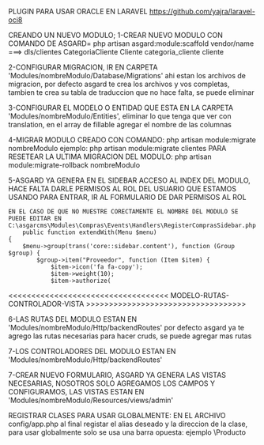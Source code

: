 PLUGIN PARA USAR ORACLE EN LARAVEL  https://github.com/yajra/laravel-oci8 


CREANDO UN NUEVO MODULO;
1-CREAR NUEVO MODULO CON COMANDO DE ASGARD= php artisan asgard:module:scaffold
    vendor/name ===> dls/clientes
    CategoriaCliente
    Cliente
    categoria_cliente
    cliente

2-CONFIGURAR MIGRACION, IR EN CARPETA 'Modules/nombreModulo/Database/Migrations' ahi estan los archivos
    de migracion, por defecto asgard te crea los archivos y vos completas, tambien te crea
    su tabla de traduccion que no hace falta, se puede eliminar

3-CONFIGURAR EL MODELO O ENTIDAD QUE ESTA EN LA CARPETA 'Modules/nombreModulo/Entities', eliminar lo que tenga
    que ver con translation, en el array de fillable agregar el nombre de las columnas

4-MIGRAR MODULO CREADO CON COMANDO: php artisan module:migrate nombreModulo 
    ejemplo: php artisan module:migrate clientes
    PARA RESETEAR LA ULTIMA MIGRACION DEL MODULO: php artisan module:migrate-rollback nombreModulo

5-ASGARD YA GENERA EN EL SIDEBAR ACCESO AL INDEX DEL MODULO, HACE FALTA DARLE PERMISOS AL 
    ROL DEL USUARIO QUE ESTAMOS USANDO PARA ENTRAR, IR AL FORMULARIO DE DAR PERMISOS AL ROL

    EN EL CASO DE QUE NO MUESTRE CORECTAMENTE EL NOMBRE DEL MODULO SE PUEDE EDITAR EN C:\asgarcms\Modules\Compras\Events\Handlers\RegisterComprasSidebar.php
        public function extendWith(Menu $menu)
    {
        $menu->group(trans('core::sidebar.content'), function (Group $group) {
            $group->item("Proveedor", function (Item $item) {
                $item->icon('fa fa-copy');
                $item->weight(10);
                $item->authorize(

<<<<<<<<<<<<<<<<<<<<<<<<<<<<<<<<<<< MODELO-RUTAS-CONTROLADOR-VISTA >>>>>>>>>>>>>>>>>>>>>>>>>>>>>>>>>>>

6-LAS RUTAS DEL MODULO ESTAN EN 'Modules/nombreModulo/Http/backendRoutes' por defecto 
    asgard ya te agrego las rutas necesarias para hacer cruds, se puede agregar mas rutas

7-LOS CONTROLADORES DEL MODULO ESTAN EN 'Modules/nombreModulo/Http/backendRoutes'

7-CREAR NUEVO FORMULARIO, ASGARD YA GENERA LAS VISTAS NECESARIAS, NOSOTROS SOLO AGREGAMOS LOS CAMPOS Y 
    CONFIGURAMOS, LAS VISTAS ESTAN EN 'Modules/nombreModulo/Resources/views/admin'


REGISTRAR CLASES PARA USAR GLOBALMENTE: 
    EN EL ARCHIVO config/app.php al final registar el alias deseado y la direccion de la clase, para usar
    globalmente solo se usa una barra opuesta: ejemplo \Producto


